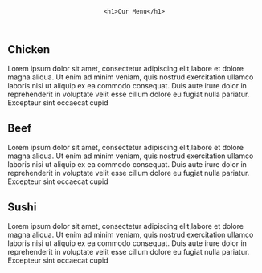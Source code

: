 <!DOCTYPE html>
<html lang="en">
<head>
    <meta charset="UTF-8">
    <meta name="viewport" content="width=device-width, initial-scale=1.0">
    <link rel="stylesheet" href="style.css" type="text/css">
    <title>Our Menu</title>
</head>
<body>
<header>

    <h1>Our Menu</h1>
</header>
<section class="food-section" id="Chicken">
    <h2>Chicken</h2>
    <p>Lorem ipsum dolor sit amet, consectetur adipiscing
         elit,labore et dolore magna aliqua. Ut enim ad minim veniam, quis nostrud exercitation ullamco laboris nisi ut aliquip ex ea commodo consequat. Duis aute irure dolor in reprehenderit in voluptate velit esse cillum
         dolore eu fugiat nulla pariatur. Excepteur sint occaecat cupid</p>
</section>
<section class="food-section" id="Beef">
    <h2>Beef</h2>
    <p>Lorem ipsum dolor sit amet, consectetur adipiscing
        elit,labore et dolore magna aliqua. Ut enim ad minim veniam, quis nostrud exercitation ullamco laboris nisi ut aliquip ex ea commodo consequat. Duis aute irure dolor in reprehenderit in voluptate velit esse cillum
        dolore eu fugiat nulla pariatur. Excepteur sint occaecat cupid</p>
</section>
<section class="food-section" id="Sushi">
    <h2>Sushi</h2>
    <p>Lorem ipsum dolor sit amet, consectetur adipiscing
        elit,labore et dolore magna aliqua. Ut enim ad minim veniam, quis nostrud exercitation ullamco laboris nisi ut aliquip ex ea commodo consequat. Duis aute irure dolor in reprehenderit in voluptate velit esse cillum
        dolore eu fugiat nulla pariatur. Excepteur sint occaecat cupid</p>
</section>


    
</body>
</html>
